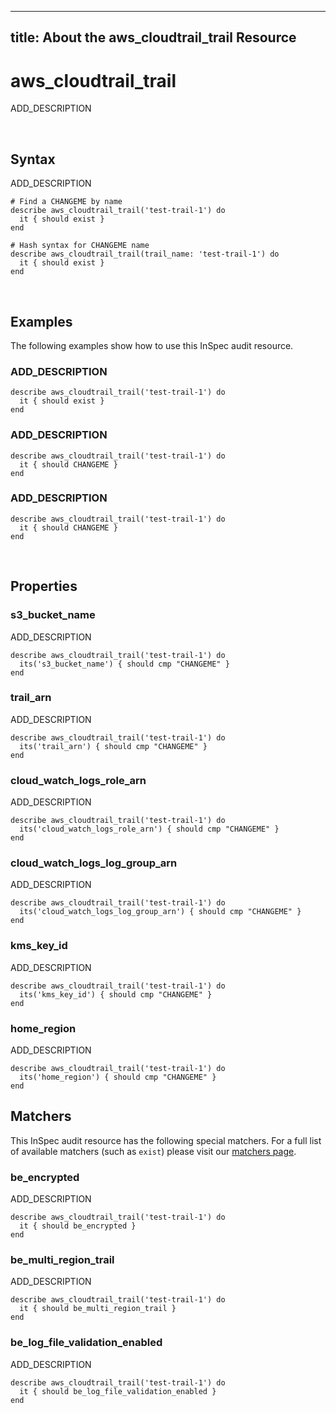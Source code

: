 

  ---
title: About the aws_cloudtrail_trail Resource
---

# aws_cloudtrail_trail

ADD_DESCRIPTION

<br>

## Syntax

ADD_DESCRIPTION

    # Find a CHANGEME by name
    describe aws_cloudtrail_trail('test-trail-1') do
      it { should exist }
    end

    # Hash syntax for CHANGEME name
    describe aws_cloudtrail_trail(trail_name: 'test-trail-1') do
      it { should exist }
    end

<br>

## Examples

The following examples show how to use this InSpec audit resource.

### ADD_DESCRIPTION

    describe aws_cloudtrail_trail('test-trail-1') do
      it { should exist }
    end

### ADD_DESCRIPTION

    describe aws_cloudtrail_trail('test-trail-1') do
      it { should CHANGEME }
    end

### ADD_DESCRIPTION

    describe aws_cloudtrail_trail('test-trail-1') do
      it { should CHANGEME }
    end

<br>

## Properties

### s3_bucket_name

ADD_DESCRIPTION

    describe aws_cloudtrail_trail('test-trail-1') do
      its('s3_bucket_name') { should cmp "CHANGEME" }
    end

### trail_arn

ADD_DESCRIPTION

    describe aws_cloudtrail_trail('test-trail-1') do
      its('trail_arn') { should cmp "CHANGEME" }
    end

### cloud_watch_logs_role_arn

ADD_DESCRIPTION

    describe aws_cloudtrail_trail('test-trail-1') do
      its('cloud_watch_logs_role_arn') { should cmp "CHANGEME" }
    end

### cloud_watch_logs_log_group_arn

ADD_DESCRIPTION

    describe aws_cloudtrail_trail('test-trail-1') do
      its('cloud_watch_logs_log_group_arn') { should cmp "CHANGEME" }
    end

### kms_key_id

ADD_DESCRIPTION

    describe aws_cloudtrail_trail('test-trail-1') do
      its('kms_key_id') { should cmp "CHANGEME" }
    end

### home_region

ADD_DESCRIPTION

    describe aws_cloudtrail_trail('test-trail-1') do
      its('home_region') { should cmp "CHANGEME" }
    end


## Matchers

This InSpec audit resource has the following special matchers. For a full list of available matchers (such as `exist`) please visit our [matchers page](https://www.inspec.io/docs/reference/matchers/).


### be_encrypted

ADD_DESCRIPTION

    describe aws_cloudtrail_trail('test-trail-1') do
      it { should be_encrypted }
    end


### be_multi_region_trail

ADD_DESCRIPTION

    describe aws_cloudtrail_trail('test-trail-1') do
      it { should be_multi_region_trail }
    end


### be_log_file_validation_enabled

ADD_DESCRIPTION

    describe aws_cloudtrail_trail('test-trail-1') do
      it { should be_log_file_validation_enabled }
    end


